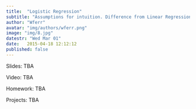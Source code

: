 ```yaml
---
title:  "Logistic Regression"
subtitle: "Assumptions for intuition. Difference from Linear Regression. Practical example on Titanic. Regression assignment due 3/5."
author: "Wferr"
avatar: "img/authors/wferr.png"
image: "img/8.jpg"
datestr: "Wed Mar 01"
date:   2015-04-18 12:12:12
published: false
---
```


Slides: TBA

Video: TBA

Homework: TBA

Projects: TBA
